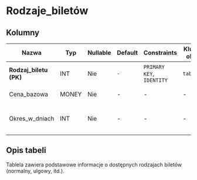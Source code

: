 # Rodzaje_biletów

## Kolumny

| Nazwa                  | Typ   | Nullable | Default | Constraints               | Klucze obce | Opis                                |
| ---------------------- | ----- | -------- | ------- | ------------------------- | ----------- | ----------------------------------- |
| **Rodzaj_biletu (PK)** | INT   | Nie      | `-`     | `PRIMARY KEY`, `IDENTITY` | `tab2.ID`   | Typ biletu (normalny, ulgowy, itd.) |
| Cena_bazowa            | MONEY | Nie      | -       | -                         | -           | Podstawowa cena biletu              |
| Okres_w_dniach         | INT   | Nie      | -       | -                         | -           | Okres ważności biletu w dniach      |

## Opis tabeli

Tablela zawiera podstawowe informacje o dostępnych rodzajach biletów (normalny, ulgowy, itd.).
